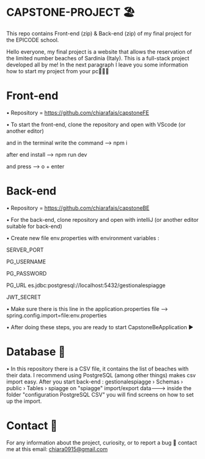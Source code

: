 # CAPSTONE-PROJECT 🏖️
 This repo contains Front-end (zip) & Back-end (zip) of my final project for the EPICODE school.
 
 Hello everyone, my final project is a website that allows the reservation of the limited number beaches of Sardinia (Italy). 
 This is a full-stack project developed all by me! In the next paragraph I leave you some information how to start my project from your pc👩🏻‍💻
 
 
# Front-end
• Repository = https://github.com/chiarafais/capstoneFE

• To start the front-end, clone the repository and open with VScode (or another editor)

and in the terminal write the command --> npm i

after end install --> npm run dev

and press --> o + enter 

# Back-end 
• Repository = https://github.com/chiarafais/capstoneBE

• For the back-end, clone repository and open with intelliJ (or another editor suitable for back-end)

• Create new file env.properties with environment variables :

 SERVER_PORT
 
 PG_USERNAME
 
 PG_PASSWORD
 
 PG_URL es.jdbc:postgresql://localhost:5432/gestionalespiagge
 
 JWT_SECRET

• Make sure there is this line in the application.properties file --> spring.config.import=file:env.properties

• After doing these steps, you are ready to start CapstoneBeApplication ▶️

# Database 💾
• In this repository there is a CSV file, it contains the list of beaches with their data.
I recommend using PostgreSQL (among other things) makes csv import easy.
After you start back-end :
gestionalespiagge › Schemas › public › Tables › spiagge
on "spiagge" import/export data---> inside the folder "configuration PostgreSQL CSV" you will find screens on how to set up the import.


# Contact 📨
 For any information about the project, curiosity, or to report a bug 🐞 contact me at this email: chiara0915@gmail.com
